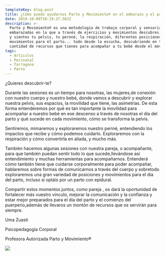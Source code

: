 ```yaml
---
templateKey: blog-post
title: ¿Cómo puedo ayudarnos Parto y Movimiento® en el embarazo y el parto?
date: 2019-10-08T10:19:27.562Z
description: >-
  Parto y Movimiento® es una metodología de trabajo corporal y sensorial para
  embarazadas en la que a través de ejercicios y movimientos descubres, exploras
  y sientes tu pelvis, tu peroné, la respiración, diferentes posiciones y
  movimientos para el parto... todo desde la escucha, descubriendo en ti la
  cantidad de recursos que tienes para acompañar a tu bebé desde el movimiento.
tags:
  - Artículos
  - Perinatal
  - Tarragona
  - Parto
---
```

¿Quieres descubrir-te?

Durante las sesiones es un tiempo para nosotras, las mujeres,de conexión con nuestro cuerpo y nuestro bebé, donde vamos a descubrir y explorar nuestra pelvis, sus espacios, la movilidad que tiene, las asimetrías. De esta forma entenderemos por qué es tan importante la movilidad para acompañar a nuestro bebé en ese descenso a través de nosotras el día del parto y qué sucede en cada movimiento, cómo se transforma la pelvis.

Sentiremos, mimaremos y exploraremos nuestro periné, entendiendo los impactos que recibe y cómo podemos cuidarlo. Exploraremos con la respiración y cómo convertirla en aliada, y mucho más.

También hacemos algunas sesiones con nuestra pareja, o acompañante, para que también puedan sentir todo lo que sucede,llevándose así entendimiento y muchas herramientas para acompañarnos. Entenderá cómo también tiene que cuidarse corporalmente para poder acompañar, hablaremos sobre formas de comunicarnos a través del cuerpo y sobretodo exploraremos una gran variedad de posiciones y movimientos para el día del parto, incluso si optáis por un parto con epidural.

Compartir estos momentos juntos, como pareja , os dará la oportunidad de fortalecer más vuestro vínculo, mejorar la comunicación y la confianza y estar mejor preparados para el día del parto y el comienzo del puerperio,además de llevaros un montón de recursos que os servirán para siempre.

Uma Zuasti

Psicopedagogía Corporal

Profesora Autorizada Parto y Movimiento®



![](/img/p1090267_resultado-2-.jpg)
